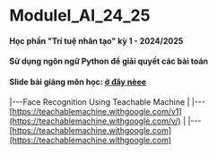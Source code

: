 # Modulel_AI_24_25
#### Học phần "Trí tuệ nhân tạo" kỳ 1 - 2024/2025
#### Sử dụng ngôn ngữ Python để giải quyết các bài toán
#### Slide bài giảng môn học: [ở đây nèee](https://github.com/haphucc/Modulel_AI_24_25/tree/main/Slide)


|---Face Recognition Using Teachable Machine 
|   |---[https://teachablemachine.withgoogle.com/v1](https://teachablemachine.withgoogle.com/v/)
|   |---[https://teachablemachine.withgoogle.com](https://teachablemachine.withgoogle.com) 
